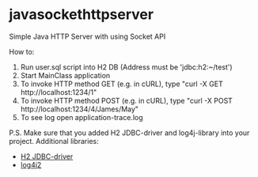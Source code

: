 # javasockethttpserver
Simple Java HTTP Server with using Socket API

How to:

1. Run user.sql script into H2 DB (Address must be 'jdbc:h2:~/test')
2. Start MainClass application
3. To invoke HTTP method GET (e.g. in cURL), type "curl -X GET http://localhost:1234/1"
4. To invoke HTTP method POST (e.g. in cURL), type "curl -X POST http://localhost:1234/4/James/May"
5. To see log open application-trace.log

P.S. Make sure that you added H2 JDBC-driver and log4j-library into your project.
Additional libraries:
- [H2 JDBC-driver](http://h2database.com/html/main.html)
- [log4j2](http://logging.apache.org/log4j/2.x/)